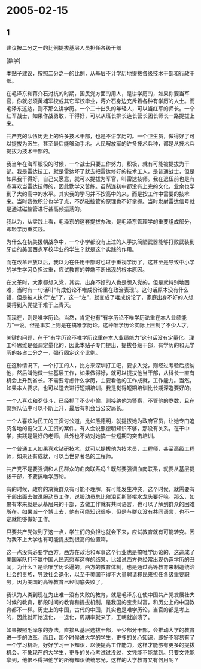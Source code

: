 # 2005-02-15

## 1

建议按二分之一的比例提拔基层人员担任各级干部 

[数学]

本贴子建议，按照二分之一的比例，从基层不计学历地提拔各级技术干部和行政干部。 

在毛泽东和蒋介石对抗的时期，国民党方面的用人，是讲学历的，如果你要当军官，你就必须黄埔军校或其它军校毕业，蒋介石身边充斥着各种有学历的人士。而毛泽东这边，则不那么讲学历。一个二十出头的年轻人，可以当红军的师长。一个红军战士，如果作战勇敢，干得好，可以从班长排长连长营长团长师长一路提拔上来。 

共产党的队伍历史上的许多技术干部，也是不讲学历的。一个卫生员，做得好了可以提拔为医生，甚至最后能够动手术。人民解放军的许多技术兵种，都是从技术兵提拔为技术干部的。 

我当年在海军服役的时候，一个战士只要工作努力，积极，就有可能被提拔为干部。我是雷达技工，就是雷达坏了就去把雷达修好的技术工人，是普通战士，但是如果我干得好，自己又愿意，就可以提拔为军官，叫雷达技师。我在退伍前也是有点喜欢当雷达技师的，因此勤学又苦练。虽然连初中都没有上完的文化，业余也学到了大约高中的水平。其实我的学习并不按高中的来，而是按工作中需要的技术来。当时我微积分也学了点，不然磁控管的原理也不好掌握。当时发射雷达信号就是通过磁控管进行甚高频振荡的。 

我以为，从实践上看，毛泽东的这套提拔办法，是毛泽东管理学的重要组成部分，即轻学历重实践。 

为什么在抗美援朝战争中，一个小学都没有上过的人手执简陋武器能够打败武装到牙齿的美国西点军校毕业的学生？就是这个实践的作用。 

而在改革开放以后，我以为在任用干部时也过于重视学历了，这甚至是导致中小学的学生学习负担过重，应试教育的弊端不断出现的根本原因。 

在文革时，大家都想入党，其实，出身不好的人也是想入党的，但是就特别地困难，当时有一句话叫“有成份论不唯成份论重在政治表现”。这句话原本没有什么错，但是被人执行“左”了，这一“左”，就变成了唯成份论了，家庭出身不好的人想要得到入党提干难于上青天。 

而现在，则是唯学历论，当然，肯定也有“有学历论不唯学历论重在本人业绩能力”一说。但是事实上则是在搞唯学历论。这种唯学历论实际上压制了不少人才。 

关键的问题，在于“有学历论不唯学历论重在本人业绩能力”这句话没有定量化。理工科思维是强调定量化的，因此本贴子专门提出，提拔各级干部，有学历的和无学历的各占二分之一，强行固定这个比例。 

在这种情况下，一个打工的人，比方来深圳打工吧，要求入党，则经过考验后接纳他，然后叫他做一些基层工作，如果做得好，就可以提拔他当干部，从科长一直有机会上升到省长。不需要考虑什么学历，主要看他的工作成就，工作能力。当然，如果本人要求，也可以送去进行短期培训。我是觉得短期培训比长期深造要好的。 

一个人喜欢和歹徒斗，已经抓了不少小偷，则接纳他为警察，不管他的岁数，且在警察队伍中可以不断上升，最后有机会当公安局长。 

一个人喜欢为民工的工资讨公道，比如熊德明，就提拔她为政府官员，让她专门追究各地的拖欠工人工资的案件。有人会说熊德明知识不够，那没有关系，在干中学，实践是最好的老师，此外也不妨对她搞一些短期的突击培训。 

一个普通工人如果喜欢钻研技术，就可以提拔他为技术员，工程师，甚至高级工程师，如果还有成就，可以当世界著名的工程师。 

共产党不是要强调和人民群众的血肉联系吗？既然要强调血肉联系，就要从基层提拔干部，不要搞唯学历论。 

有的时候，政府的决策群众有可能不理解，有可能发生冲突，这个时候，就需要有干部出面去做说服动员工作，说服动员总比催泪瓦斯警棍水龙头要好嘛。那么，如果有本来就是从基层来的干部，去做工作就有共同语言，也可以了解到群众的困难所在。如果派一个博士去，他有可能知识很多，但是与群众没有共同语言，也不一定就能够做好工作。 

只要共产党做到了这一点，学生们的负担也就会下来，应试教育就有可能转变。因为我不上大学也有可能提拔到很高的位置嘛。 

这一点没有必要学西方。西方在政治和军事这个行业也是搞唯学历论的，这造成了美国军队打不赢中国人民志愿军这样的结果。比如说西方也经常出现伪造学历的丑闻，为什么？是给唯学历论逼的。西方的教育体制，也是通过高等教育来制造统治社会的贵族，导致社会退化，以至于美国不得不大量聘请移民来担任各级重要职务，因为美国的高等教育已经彻底失败了。 

我认为人类到现在为止唯一没有失败的教育，就是毛泽东在使中国共产党发展壮大时候的教育，那段时间的教育和提拔机制，是我国的宝贵财富，和历史上的中国教育都不一样。历史上的中国，古代的中国，其实也是唯学历论，当官的都是考上的，因此就开始退化，一退化，周期率就来了，王朝就崩溃了。 

如果按照毛泽东的办法，直接从基层选拔干部，至少部分干部，会推动大学的教育进一步的改革，而且，那个时候进大学的学生，更多的关心知识，即好不容易有了一个学习机会，好好学习一下知识，以便提高工作能力，这样才能够有更多的提拔机会。不象现在的大学生，更多的关心考试过没过，文凭能不能拿到。只要文凭能拿到，他恨不得把他学的所有知识统统忘光，这样的大学教育又有何用呢？ 





